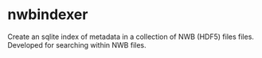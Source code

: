 # nwbindexer
Create an sqlite index of metadata in a collection of NWB (HDF5) files files.  Developed for searching within NWB files.
